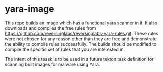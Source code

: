 # yara-image

This repo builds an image which has a functional yara scanner in it.  It also downloads and compiles the free rules from https://github.com/reversinglabs/reversinglabs-yara-rules.git.  These rules were not chosen for any reason other than they are free and demonstrate the ability to compile rules successfully.  The builds should be modified to compile the specific set of rules that you are interested in.  

The intent of this teask is to be used in a future tekton task definition for scanning built images for malware using Yara.



